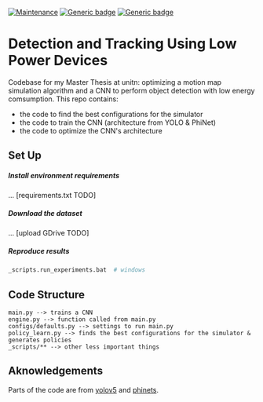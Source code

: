 [![Maintenance](https://img.shields.io/badge/Maintained%3F-No-red.svg)](https://GitHub.com/Naereen/StrapDown.js/graphs/commit-activity) [![Generic badge](https://img.shields.io/badge/python-3.5+-blue.svg)](https://shields.io/) [![Generic badge](https://img.shields.io/badge/version-v1.0-cc.svg)](https://shields.io/)

# Detection and Tracking Using Low Power Devices

<!-- ##### :speech_balloon: A report explaining the project can be found here: [report.pdf](report.pdf) :speech_balloon: -->

Codebase for my Master Thesis at unitn: optimizing a motion map simulation algorithm and a CNN to perform object detection with low energy comsumption.
This repo contains:
- the code to find the best configurations for the simulator
- the code to train the  CNN (architecture from YOLO & PhiNet) 
- the code to optimize the CNN's architecture

<!-- ### Example of 3D scene reconstruction
Starting from 8 views of the same scene, the model reconstructs the scene:

![image](https://media.giphy.com/media/WrxRcc5mnexksBeHyd/giphy.gif) -->

<!-- table with MaP -->

## Set Up

##### Install environment requirements

... [requirements.txt TODO]

##### Download the dataset

... [upload GDrive TODO]

##### Reproduce results

```sh
_scripts.run_experiments.bat  # windows
```


## Code Structure

```
main.py --> trains a CNN
engine.py --> function called from main.py
configs/defaults.py --> settings to run main.py
policy_learn.py --> finds the best configurations for the simulator & generates policies
_scripts/** --> other less important things
```


## Aknowledgements

Parts of the code are from [yolov5](https://github.com/ultralytics/yolov5) and [phinets](https://github.com/fpaissan/micromind).

